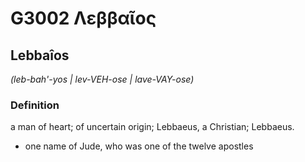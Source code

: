 # G3002 Λεββαῖος

## Lebbaîos

_(leb-bah'-yos | lev-VEH-ose | lave-VAY-ose)_

### Definition

a man of heart; of uncertain origin; Lebbaeus, a Christian; Lebbaeus.

- one name of Jude, who was one of the twelve apostles

